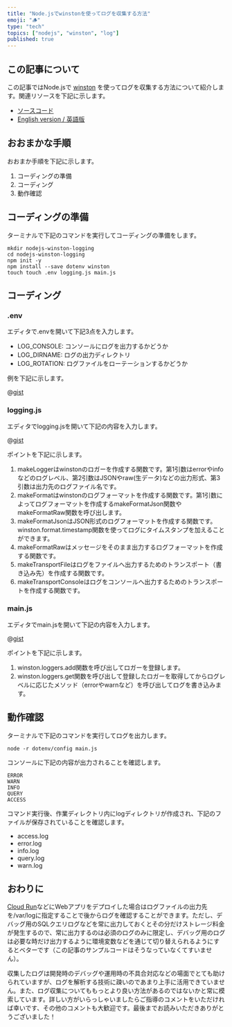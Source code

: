 ```yaml
---
title: "Node.jsでwinstonを使ってログを収集する方法"
emoji: "🪵"
type: "tech"
topics: ["nodejs", "winston", "log"]
published: true
---
```


## この記事について

この記事ではNode.jsで [winston](https://www.npmjs.com/package/winston) を使ってログを収集する方法について紹介します。関連リソースを下記に示します。

- [ソースコード](https://gist.github.com/tatsuyasusukida/92b0f5dd8523ebdf19edb4a977a8030a#file-logging-js)
- [English version / 英語版](https://gist.github.com/tatsuyasusukida/92b0f5dd8523ebdf19edb4a977a8030a)



## おおまかな手順

おおまか手順を下記に示します。

1. コーディングの準備
2. コーディング
3. 動作確認



## コーディングの準備

ターミナルで下記のコマンドを実行してコーディングの準備をします。

```shell
mkdir nodejs-winston-logging
cd nodejs-winston-logging
npm init -y
npm install --save dotenv winston
touch touch .env logging.js main.js
```



## コーディング

### .env

エディタで.envを開いて下記3点を入力します。

- LOG_CONSOLE: コンソールにログを出力するかどうか
- LOG_DIRNAME: ログの出力ディレクトリ
- LOG_ROTATION: ログファイルをローテーションするかどうか

例を下記に示します。

@[gist](https://gist.github.com/tatsuyasusukida/92b0f5dd8523ebdf19edb4a977a8030a?file=.env.example)

### logging.js

エディタでlogging.jsを開いて下記の内容を入力します。

@[gist](https://gist.github.com/tatsuyasusukida/92b0f5dd8523ebdf19edb4a977a8030a?file=logging.js)

ポイントを下記に示します。

1. makeLoggerはwinstonのロガーを作成する関数です。第1引数はerrorやinfoなどのログレベル、第2引数はJSONやraw(生データ)などの出力形式、第3引数は出力先のログファイル名です。
2. makeFormatはwinstonのログフォーマットを作成する関数です。第1引数によってログフォーマットを作成するmakeFormatJson関数やmakeFormatRaw関数を呼び出します。
3. makeFormatJsonはJSON形式のログフォーマットを作成する関数です。winston.format.timestamp関数を使ってログにタイムスタンプを加えることができます。
4. makeFormatRawはメッセージをそのまま出力するログフォーマットを作成する関数です。
5. makeTransportFileはログをファイルへ出力するためのトランスポート（書き込み先）を作成する関数です。
6. makeTransportConsoleはログをコンソールへ出力するためのトランスポートを作成する関数です。

### main.js

エディタでmain.jsを開いて下記の内容を入力します。

@[gist](https://gist.github.com/tatsuyasusukida/92b0f5dd8523ebdf19edb4a977a8030a?file=main.js)

ポイントを下記に示します。

1. winston.loggers.add関数を呼び出してロガーを登録します。
2. winston.loggers.get関数を呼び出して登録したロガーを取得してからログレベルに応じたメソッド（errorやwarnなど）を呼び出してログを書き込みます。



## 動作確認

ターミナルで下記のコマンドを実行してログを出力します。

```shell
node -r dotenv/config main.js
```

コンソールに下記の内容が出力されることを確認します。

```
ERROR
WARN
INFO
QUERY
ACCESS
```

コマンド実行後、作業ディレクトリ内にlogディレクトリが作成され、下記のファイルが保存されていることを確認します。

- access.log
- error.log
- info.log
- query.log
- warn.log



## おわりに

[Cloud Run](https://cloud.google.com/run?hl=ja)などにWebアプリをデプロイした場合はログファイルの出力先を/var/logに指定することで後からログを確認することができます。ただし、デバッグ用のSQLクエリログなどを常に出力しておくとその分だけストレージ料金が発生するので、常に出力するのは必須のログのみに限定し、デバッグ用のログは必要な時だけ出力するように環境変数などを通じて切り替えられるようにするとベターです（この記事のサンプルコードはそうなっていなくてすいません）。

収集したログは開発時のデバッグや運用時の不具合対応などの場面でとても助けられていますが、ログを解析する技術に疎いのであまり上手に活用できていません。また、ログ収集についてももっとより良い方法があるのではないかと常に模索しています。詳しい方がいらっしゃいましたらご指導のコメントをいただければ幸いです、その他のコメントも大歓迎です。最後までお読みいただきありがとうございました！
